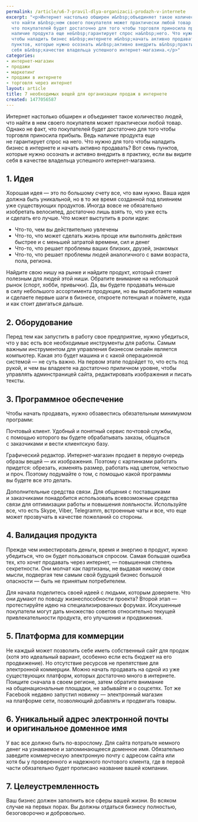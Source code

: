 ```yaml
---
permalink: /article/u6-7-pravil-dlya-organizacii-prodazh-v-internete
excerpt: "<p>Интернет настолько обширен и&nbsp;объединяет такое количество людей,
  что найти в&nbsp;нем своего покупателя может практически любой товар. Однако не&nbsp;факт,
  что покупателей будет достаточно для того чтобы торговля приносила прибыль. Ведь
  наличие продукта еще не&nbsp;гарантирует спрос на&nbsp;него. Что нужно для того
  чтобы наладить бизнес в&nbsp;интернете и&nbsp;начать активно продавать? Вот семь
  пунктов, которые нужно осознать и&nbsp;активно внедрить в&nbsp;практику, если вы&nbsp;видите
  себя в&nbsp;качестве владельца успешного интернет-магазина.</p>"
categories:
- интернет-магазин
- продажи
- маркетинг
- продажи в интернете
- торговля через интернет
layout: article
title: 7 необходимых вещей для организации продаж в интернете
created: 1477056587
---
```

<p>Интернет настолько обширен и&nbsp;объединяет такое количество людей, что найти в&nbsp;нем своего покупателя может практически любой товар. Однако не&nbsp;факт, что покупателей будет достаточно для того чтобы торговля приносила прибыль. Ведь наличие продукта еще не&nbsp;гарантирует спрос на&nbsp;него. Что нужно для того чтобы наладить бизнес в&nbsp;интернете и&nbsp;начать активно продавать? Вот семь пунктов, которые нужно осознать и&nbsp;активно внедрить в&nbsp;практику, если вы&nbsp;видите себя в&nbsp;качестве владельца успешного интернет-магазина.</p>
<h2>1. Идея</h2>
<p>Хорошая идея&nbsp;— это по&nbsp;большому счету все, что вам нужно. Ваша идея должна быть уникальной, но&nbsp;в&nbsp;то&nbsp;же время созданной под влиянием уже существующих продуктов. Иногда вовсе не&nbsp;обязательно изобретать велосипед, достаточно лишь взять&nbsp;то, что уже есть и&nbsp;сделать его лучше. Что может выступить в&nbsp;роли идеи:</p>
<p>
	<ul>
		<li>Что-то, чем вы&nbsp;<span>действительно увлечены</span></li>
		<li>Что-то, что может сделать жизнь проще или выполнять действия быстрее и&nbsp;<span>с</span>&nbsp;<span>меньшей затратой времени, сил и</span>&nbsp;<span>денег</span></li>
		<li>Что-то, что решает проблемы ваших близких, друзей, знакомых</li>
		<li>Что-то, что решает проблемы людей аналогичного с&nbsp;<span>вами возраста, пола, региона.</span></li>
	</ul>
</p>
<p>Найдите свою нишу на&nbsp;рынке и&nbsp;найдите продукт, который станет полезным для людей этой ниши. Обратите внимание на&nbsp;небольшой рынок (спорт, хобби, привычки). Да, вы&nbsp;будете продавать меньше в&nbsp;силу небольшого ассортимента продукции, но&nbsp;вы&nbsp;выработаете навыки и&nbsp;сделаете первые шаги в&nbsp;бизнесе, откроете потенциал и&nbsp;поймете, куда и&nbsp;как стоит двигаться дальше.</p>
<h2>2. Оборудование</h2>
<p>Перед тем как запустить в&nbsp;работу свое предприятие, нужно убедиться, что у&nbsp;вас есть все необходимые инструменты для работы. Самым важным инструментом для управления бизнесом онлайн является компьютер. Какая это будет машина и&nbsp;с&nbsp;какой операционной системой&nbsp;— не&nbsp;суть важно. На&nbsp;первом этапе подойдет&nbsp;то, что есть под рукой, и&nbsp;чем вы&nbsp;владеете на&nbsp;достаточно приличном уровне, чтобы управлять админстраницей сайта, редактировать изображения и&nbsp;писать тексты.</p>
<h2>3. Программное обеспечение</h2>
<p>Чтобы начать продавать, нужно обзавестись обязательным минимумом программ:</p>
<p>Почтовый клиент. Удобный и&nbsp;понятный сервис почтовой службы, с&nbsp;помощью которого вы&nbsp;будете обрабатывать заказы, общаться с&nbsp;заказчиками и&nbsp;вести клиентскую базу.</p>
<p>Графический редактор. Интернет-магазин продает в&nbsp;первую очередь образы вещей&nbsp;— их&nbsp;изображения. Поэтому с&nbsp;картинками работать придется: обрезать, изменять размер, работать над цветом, четкостью и&nbsp;проч. Поэтому подумайте о&nbsp;том, с&nbsp;помощью какой программы вы&nbsp;будете все это делать. </p>
<p>Дополнительные средства связи. Для общения с&nbsp;поставщиками и&nbsp;заказчиками понадобится использовать всевозможные средства связи для оптимизации работы и&nbsp;повышения лояльности. Используйте все, что есть Skype, Viber, Telegramm, встроенные чаты и&nbsp;все, что еще может прозвучать в&nbsp;качестве пожеланий со&nbsp;стороны.</p>
<h2>4. Валидация продукта</h2>
<p>Прежде чем инвестировать деньги, время и&nbsp;энергию в&nbsp;продукт, нужно убедиться, что он&nbsp;будет пользоваться спросом. Самая большая ошибка тех, кто хочет продавать через интернет,&nbsp;— повышенная степень секретности. Они молчат как партизаны, не&nbsp;выдавая никому свои мысли, подвергая тем самым свой будущий бизнес большой опасности&nbsp;— быть не&nbsp;принятым потребителем. </p>
<p>Для начала поделитесь своей идеей с&nbsp;людьми, которым доверяете. Что они думают по&nbsp;поводу жизнеспособности проекта? Второй этап&nbsp;— протестируйте идею на&nbsp;специализированных форумах. Искушенные покупатели могут дать множество советов относительно текущей привлекательности продукта, его улучшения и&nbsp;продвижения.</p>
<h2>5. Платформа для коммерции</h2>
<p>Не&nbsp;каждый может позволить себе иметь собственный сайт для продаж (хотя это идеальный вариант, особенно если есть бюджет на&nbsp;его продвижение). Но&nbsp;отсутствие ресурсов не&nbsp;препятствие для электронной коммерции. Можно начать продавать на&nbsp;одной из&nbsp;уже существующих платформ, которых достаточно много в&nbsp;интернете. Поищите сначала в&nbsp;своем регионе, затем обратите внимание на&nbsp;общенациональные площадки, не&nbsp;забывайте и&nbsp;о&nbsp;соцсетях. Тот&nbsp;же Facebook недавно запустил новинку&nbsp;— электронный магазин на&nbsp;платформе сети, позволяющий добавлять и&nbsp;продвигать товары.</p>
<h2>6. Уникальный адрес электронной почты и&nbsp;оригинальное доменное имя</h2>
<p>У&nbsp;вас все должно быть по-взрослому. Для сайта потратьте немного денег на&nbsp;узнаваемое и&nbsp;запоминающееся доменное имя. Обязательно заведите коммерческую электронную почту с&nbsp;адресом сайта или хотя&nbsp;бы у&nbsp;проверенного и&nbsp;надежного почтового клиента, где в&nbsp;первой части обязательно будет прописано название вашей компании.</p>
<h2>7. Целеустремленность</h2>
<p>Ваш бизнес должен заполнить все сферы вашей жизни. Во&nbsp;всяком случае на&nbsp;первых порах. Вы&nbsp;должны отдаться бизнесу полностью, безоговорочно и&nbsp;добровольно. </p>

